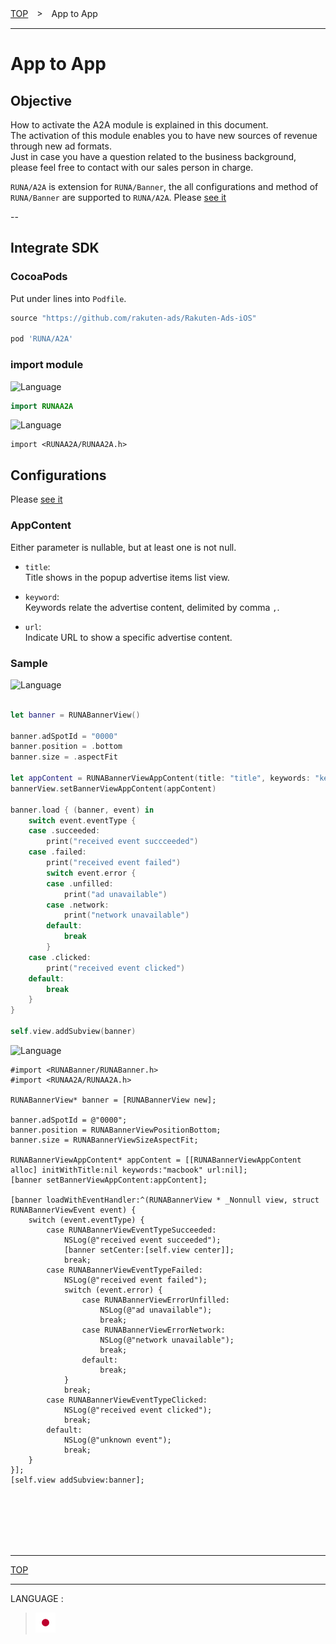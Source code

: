 [TOP](/README.md#top)　>　App to App

---

# App to App

## Objective

How to activate the A2A module is explained in this document.<br>
The activation of this module enables you to have new sources of revenue through new ad formats.<br>
Just in case you have a question related to the business background, please feel free to contact with our sales person in charge.

`RUNA/A2A` is extension for `RUNA/Banner`, the all configurations and method of `RUNA/Banner` are supported to `RUNA/A2A`.
Please [see it](/bannerads/README.md#Banner_Ads)

--

## Integrate SDK

### CocoaPods
Put under lines into `Podfile`.

```ruby
source "https://github.com/rakuten-ads/Rakuten-Ads-iOS"

pod 'RUNA/A2A'
```

### import module

![Language](http://img.shields.io/badge/language-Swift-red.svg?style=flat)

```Swift
import RUNAA2A
```

![Language](http://img.shields.io/badge/language-ObjctiveC-red.svg?style=flat)
```Objc
import <RUNAA2A/RUNAA2A.h>
```

## Configurations

Please [see it](/bannerads/README.md#1._Configurations)

### AppContent
Either parameter is nullable, but at least one is not null.

- `title`:<br>
Title shows in the popup advertise items list view.

- `keyword`:<br>
Keywords relate the advertise content, delimited by comma `,`.

- `url`:<br>
Indicate URL to show a specific advertise content.


### Sample

![Language](http://img.shields.io/badge/language-Swift-red.svg?style=flat)

```swift

let banner = RUNABannerView()

banner.adSpotId = "0000"
banner.position = .bottom
banner.size = .aspectFit

let appContent = RUNABannerViewAppContent(title: "title", keywords: "keywords", url: "url")
bannerView.setBannerViewAppContent(appContent)

banner.load { (banner, event) in
    switch event.eventType {
    case .succeeded:
        print("received event succceeded")
    case .failed:
        print("received event failed")
        switch event.error {
        case .unfilled:
            print("ad unavailable")
        case .network:
            print("network unavailable")
        default:
            break
        }
    case .clicked:
        print("received event clicked")
    default:
        break
    }
}

self.view.addSubview(banner)
```

![Language](http://img.shields.io/badge/language-ObjctiveC-red.svg?style=flat)

```objc
#import <RUNABanner/RUNABanner.h>
#import <RUNAA2A/RUNAA2A.h>

RUNABannerView* banner = [RUNABannerView new];

banner.adSpotId = @"0000";
banner.position = RUNABannerViewPositionBottom;
banner.size = RUNABannerViewSizeAspectFit;

RUNABannerViewAppContent* appContent = [[RUNABannerViewAppContent alloc] initWithTitle:nil keywords:"macbook" url:nil];
[banner setBannerViewAppContent:appContent];

[banner loadWithEventHandler:^(RUNABannerView * _Nonnull view, struct RUNABannerViewEvent event) {
    switch (event.eventType) {
        case RUNABannerViewEventTypeSucceeded:
            NSLog(@"received event succeeded");
            [banner setCenter:[self.view center]];
            break;
        case RUNABannerViewEventTypeFailed:
            NSLog(@"received event failed");
            switch (event.error) {
                case RUNABannerViewErrorUnfilled:
                    NSLog(@"ad unavailable");
                    break;
                case RUNABannerViewErrorNetwork:
                    NSLog(@"network unavailable");
                    break;
                default:
                    break;
            }
            break;
        case RUNABannerViewEventTypeClicked:
            NSLog(@"received event clicked");
            break;
        default:
            NSLog(@"unknown event");
            break;
    }
}];
[self.view addSubview:banner];
```

<br><br><br><br><br>

---
[TOP](/README.md#top)

---
LANGUAGE :
> [![ja](/doc/lang/ja.png)](/doc/ja/a2a/README.md)
